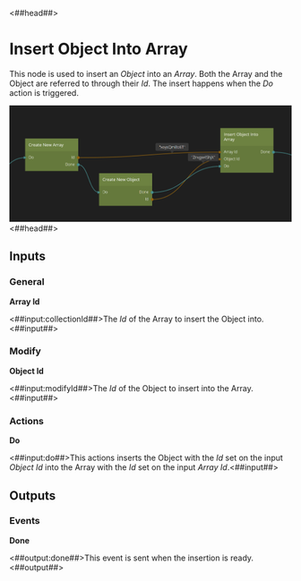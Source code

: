 <##head##>
# Insert Object Into Array
This node is used to insert an *Object* into an *Array*. Both the Array and the Object are referred to through their *Id*. The insert happens when the *Do* action is triggered.

![](insert-object-into-array.png ':class=ndl-image large')
<##head##>

## Inputs

### General
**Array Id**

<##input:collectionId##>The *Id* of the Array to insert the Object into.<##input##>

### Modify
**Object Id**

<##input:modifyId##>The *Id* of the Object to insert into the Array.<##input##>

### Actions
**Do**

<##input:do##>This actions inserts the Object with the *Id* set on the input *Object Id* into the Array with the *Id* set on the input *Array Id*.<##input##>

## Outputs

### Events
**Done**

<##output:done##>This event is sent when the insertion is ready.<##output##>

